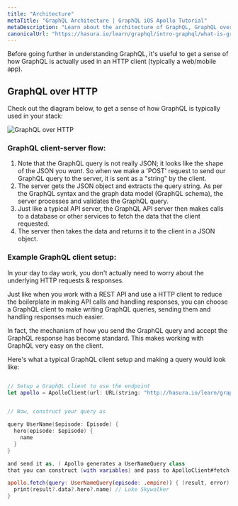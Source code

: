 ```yaml
---
title: "Architecture"
metaTitle: "GraphQL Architecture | GraphQL iOS Apollo Tutorial"
metaDescription: "Learn about the architecture of GraphQL, GraphQL over HTTP, the client server model with an example of http request to send a graphql query"
canonicalUrl: "https://hasura.io/learn/graphql/intro-graphql/what-is-graphql/"
---
```


Before going further in understanding GraphQL, it's useful to get a sense of how
GraphQL is actually used in an HTTP client (typically a web/mobile app).

## GraphQL over HTTP

Check out the diagram below, to get a sense of how GraphQL is typically used in
your stack:

![GraphQL over HTTP](https://graphql-engine-cdn.hasura.io/learn-hasura/assets/graphql-react/graphql-on-http.png)

### GraphQL client-server flow:

1. Note that the GraphQL query is not really JSON; it looks like the shape of the
   JSON you _want_. So when we make a 'POST' request to send our GraphQL query to
   the server, it is sent as a "string" by the client.
2. The server gets the JSON object and extracts the query string. As per the
   GraphQL syntax and the graph data model (GraphQL schema), the server processes
   and validates the GraphQL query.
3. Just like a typical API server, the GraphQL API server then makes calls to a
   database or other services to fetch the data that the client requested.
4. The server then takes the data and returns it to the client in a JSON object.

### Example GraphQL client setup:

In your day to day work, you don't actually need to worry about the underlying
HTTP requests & responses.

Just like when you work with a REST API and use a HTTP
client to reduce the boilerplate in making API calls and handling responses, you
can choose a GraphQL client to make writing GraphQL queries, sending them and
handling responses much easier.

In fact, the mechanism of how you send the GraphQL query and accept the GraphQL
response has become standard. This makes working with GraphQL very easy on the
client.

Here's what a typical GraphQL client setup and making a query would look like:

```swift

// Setup a GraphQL client to use the endpoint
let apollo = ApolloClient(url: URL(string: "http://hasura.io/learn/graphql")!)


// Now, construct your query as

query UserName($episode: Episode) {
  hero(episode: $episode) {
    name
  }
}

and send it as, ( Apollo generates a UserNameQuery class
that you can construct (with variables) and pass to ApolloClient#fetch(query:) )

apollo.fetch(query: UserNameQuery(episode: .empire)) { (result, error) in
  print(result?.data?.hero?.name) // Luke Skywalker
}
```
